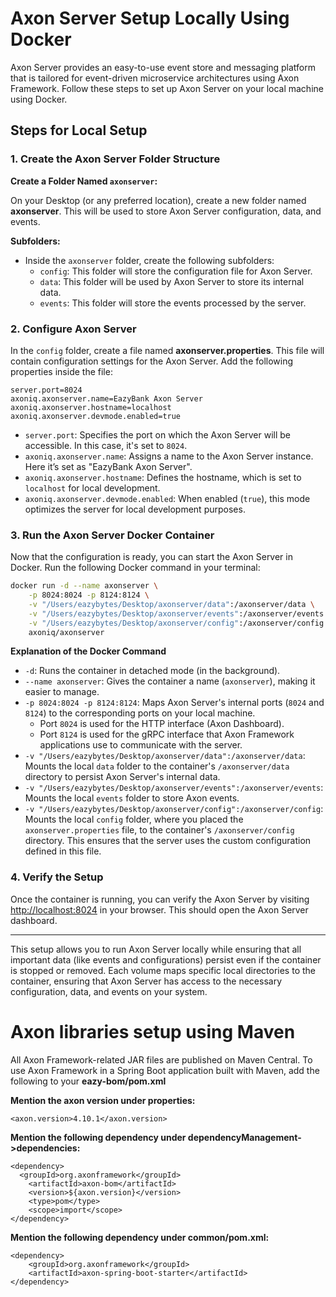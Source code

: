 # Axon Server Setup Locally Using Docker

Axon Server provides an easy-to-use event store and messaging platform that is tailored for event-driven microservice
architectures using Axon Framework. Follow these steps to set up Axon Server on your local machine using Docker.

## Steps for Local Setup

### 1. Create the Axon Server Folder Structure

**Create a Folder Named `axonserver`:**

On your Desktop (or any preferred location), create a new folder named **axonserver**. This will be used to store Axon
Server configuration, data, and events.

**Subfolders:**

- Inside the `axonserver` folder, create the following subfolders:
    - `config`: This folder will store the configuration file for Axon Server.
    - `data`: This folder will be used by Axon Server to store its internal data.
    - `events`: This folder will store the events processed by the server.

### 2. Configure Axon Server

In the `config` folder, create a file named **axonserver.properties**. This file will contain configuration settings for
the Axon Server. Add the following properties inside the file:

```
server.port=8024
axoniq.axonserver.name=EazyBank Axon Server
axoniq.axonserver.hostname=localhost
axoniq.axonserver.devmode.enabled=true
```

- `server.port`: Specifies the port on which the Axon Server will be accessible. In this case, it's set to `8024`.
- `axoniq.axonserver.name`: Assigns a name to the Axon Server instance. Here it’s set as "EazyBank Axon Server".
- `axoniq.axonserver.hostname`: Defines the hostname, which is set to `localhost` for local development.
- `axoniq.axonserver.devmode.enabled`: When enabled (`true`), this mode optimizes the server for local development
  purposes.

### 3. Run the Axon Server Docker Container

Now that the configuration is ready, you can start the Axon Server in Docker. Run the following Docker command in your
terminal:

```bash
docker run -d --name axonserver \
    -p 8024:8024 -p 8124:8124 \
    -v "/Users/eazybytes/Desktop/axonserver/data":/axonserver/data \
    -v "/Users/eazybytes/Desktop/axonserver/events":/axonserver/events \
    -v "/Users/eazybytes/Desktop/axonserver/config":/axonserver/config \
    axoniq/axonserver
```

**Explanation of the Docker Command**

- `-d`: Runs the container in detached mode (in the background).
- `--name axonserver`: Gives the container a name (`axonserver`), making it easier to manage.
- `-p 8024:8024 -p 8124:8124`: Maps Axon Server's internal ports (`8024` and `8124`) to the corresponding ports on your
  local machine.
    - Port `8024` is used for the HTTP interface (Axon Dashboard).
    - Port `8124` is used for the gRPC interface that Axon Framework applications use to communicate with the server.
- `-v "/Users/eazybytes/Desktop/axonserver/data":/axonserver/data`: Mounts the local `data` folder to the container's
  `/axonserver/data` directory to persist Axon Server's internal data.
- `-v "/Users/eazybytes/Desktop/axonserver/events":/axonserver/events`: Mounts the local `events` folder to store Axon
  events.
- `-v "/Users/eazybytes/Desktop/axonserver/config":/axonserver/config`: Mounts the local `config` folder, where you
  placed the `axonserver.properties` file, to the container's `/axonserver/config` directory. This ensures that the
  server uses the custom configuration defined in this file.

### 4. Verify the Setup

Once the container is running, you can verify the Axon Server by visiting [http://localhost:8024](http://localhost:8024)
in your browser. This should open the Axon Server dashboard.

---

This setup allows you to run Axon Server locally while ensuring that all important data (like events and configurations)
persist even if the container is stopped or removed. Each volume maps specific local directories to the container,
ensuring that Axon Server has access to the necessary configuration, data, and events on your system.

# Axon libraries setup using Maven

All Axon Framework-related JAR files are published on Maven Central. To use Axon Framework in a Spring Boot application
built with Maven, add the following to your **eazy-bom/pom.xml**

**Mention the axon version under properties:**

```
<axon.version>4.10.1</axon.version>
```

**Mention the following dependency under dependencyManagement->dependencies:**

```
<dependency>
  <groupId>org.axonframework</groupId>
	<artifactId>axon-bom</artifactId>
	<version>${axon.version}</version>
	<type>pom</type>
	<scope>import</scope>
</dependency>
```

**Mention the following dependency under common/pom.xml:**

```
<dependency>
    <groupId>org.axonframework</groupId>
    <artifactId>axon-spring-boot-starter</artifactId>
</dependency>
```
